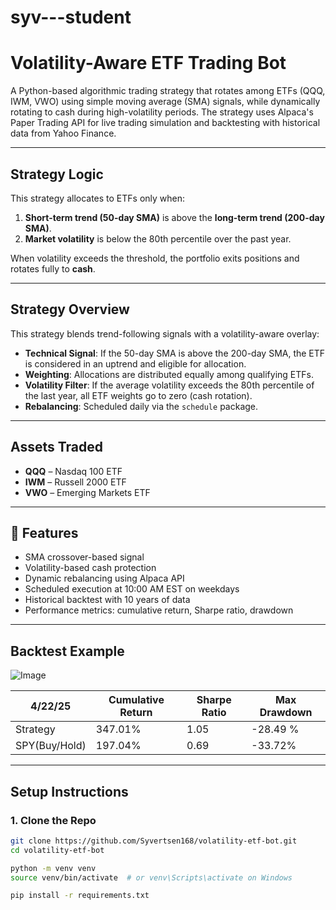 # syv---student

# Volatility-Aware ETF Trading Bot

A Python-based algorithmic trading strategy that rotates among ETFs (QQQ, IWM, VWO) using simple moving average (SMA) signals, while dynamically rotating to cash during high-volatility periods. The strategy uses Alpaca's Paper Trading API for live trading simulation and backtesting with historical data from Yahoo Finance.

---

##  Strategy Logic

This strategy allocates to ETFs only when:
1. **Short-term trend (50-day SMA)** is above the **long-term trend (200-day SMA)**.
2. **Market volatility** is below the 80th percentile over the past year.

When volatility exceeds the threshold, the portfolio exits positions and rotates fully to **cash**.

---

## Strategy Overview

This strategy blends trend-following signals with a volatility-aware overlay:

- **Technical Signal**: If the 50-day SMA is above the 200-day SMA, the ETF is considered in an uptrend and eligible for allocation.
- **Weighting**: Allocations are distributed equally among qualifying ETFs.
- **Volatility Filter**: If the average volatility exceeds the 80th percentile of the last year, all ETF weights go to zero (cash rotation).
- **Rebalancing**: Scheduled daily via the `schedule` package.

---

##  Assets Traded

- **QQQ** – Nasdaq 100 ETF
- **IWM** – Russell 2000 ETF
- **VWO** – Emerging Markets ETF

---

## 🚀 Features

- SMA crossover-based signal  
- Volatility-based cash protection  
- Dynamic rebalancing using Alpaca API  
- Scheduled execution at 10:00 AM EST on weekdays  
- Historical backtest with 10 years of data  
- Performance metrics: cumulative return, Sharpe ratio, drawdown

---

##  Backtest Example

![Image](https://github.com/user-attachments/assets/ae77e187-b557-4578-89ca-d182f75a3cf6)

| 4/22/25      | Cumulative Return | Sharpe Ratio | Max Drawdown |
|--------------|-------------------|--------------|--------------|
| Strategy     |  347.01%          |  1.05        |  -28.49 %    |
| SPY(Buy/Hold)|  197.04%          |  0.69        |   -33.72%    |

---

##  Setup Instructions

### 1. Clone the Repo
```bash
git clone https://github.com/Syvertsen168/volatility-etf-bot.git
cd volatility-etf-bot

python -m venv venv
source venv/bin/activate  # or venv\Scripts\activate on Windows

pip install -r requirements.txt
